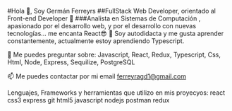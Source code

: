 #Hola 👋, Soy Germán Ferreyrs
##FullStack Web Developer, orientado al Front-end Developer 🚀
###Analista en Sistemas de Computación , apasionado por el desarrollo web, y por el desarrollo con nuevas tecnologías... me encanta React😎
🌱 Soy autodidacta y me gusta aprender constantemente, actualmente estoy aprendiendo Typescript.

💬 Me puedes preguntar sobre: Javascript, React, Redux, Typescript, Css, Html, Node, Express, Sequilize, PostgreSQL

📫 Me puedes contactar por mi email ferreyragd1@gmail.com


Lenguajes, Frameworks y herramientas que utilizo en mis proyecyos:
react css3 express  git  html5 javascript  nodejs postman redux 
